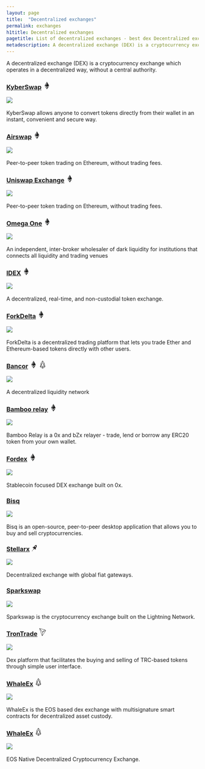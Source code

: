 ```yaml
---
layout: page
title:  "Decentralized exchanges"
permalink: exchanges
h1title: Decentralized exchanges
pagetitle: List of decentralized exchanges - best dex Decentralized exchanges    
metadescription: A decentralized exchange (DEX) is a cryptocurrency exchange which operates in a decentralized way, without a central authority.
---
```

A decentralized exchange (DEX) is a cryptocurrency exchange which operates in a decentralized way, without a central authority.

### [KyberSwap](https://kyberswap.com/swap/eth-dai) ![](/images/ether.png)

![](//image.thum.io/get/width/500/crop/600/https://kyberswap.com/swap/eth-dai)

KyberSwap allows anyone to convert tokens directly from their wallet in an instant, convenient and secure way.

### [Airswap](https://www.airswap.io/) ![](/images/ether.png)

![](//image.thum.io/get/width/500/crop/600/https://www.airswap.io/)

Peer-to-peer token trading on Ethereum, without trading fees.

### [Uniswap Exchange](https://uniswap.exchange) ![](/images/ether.png)

![](//image.thum.io/get/width/500/crop/600/https://uniswap.exchange)

Peer-to-peer token trading on Ethereum, without trading fees.

### [Omega One](https://dark.omega.one/) ![](/images/ether.png)

![](//image.thum.io/get/width/500/crop/600/https://dark.omega.one/)

An independent, inter-broker wholesaler of dark liquidity for institutions that connects all liquidity and trading venues

### [IDEX](https://auroradao.com/platform/idex/) ![](/images/ether.png)

![](//image.thum.io/get/width/500/crop/600/https://auroradao.com/platform/idex/)

A decentralized, real-time, and non-custodial token exchange.

### [ForkDelta](https://forkdelta.app/) ![](/images/ether.png)

![](//image.thum.io/get/width/500/crop/600/https://forkdelta.app/)

ForkDelta is a decentralized trading platform that lets you trade Ether and Ethereum-based tokens directly with other users.

### [Bancor](https://www.bancor.network/) ![](/images/ether.png) ![](/images/eos.png)

![](//image.thum.io/get/width/500/crop/600/https://www.bancor.network/)

A decentralized liquidity network

### [Bamboo relay](https://bamboorelay.com/) ![](/images/ether.png)

![](//image.thum.io/get/width/500/crop/600/https://bamboorelay.com/)

Bamboo Relay is a 0x and bZx relayer - trade, lend or borrow any ERC20 token from your own wallet.

### [Fordex](https://www.fordex.co/) ![](/images/ether.png)

![](//image.thum.io/get/width/500/crop/600/https://www.fordex.co/)

Stablecoin focused DEX exchange built on 0x.   

### [Bisq](https://bisq.network/) <i class="fab fa-bitcoin"></i>

![](//image.thum.io/get/width/500/crop/600/https://bisq.network/)

Bisq is an open-source, peer-to-peer desktop application that allows you to buy and sell cryptocurrencies.

### [Stellarx](https://www.stellarx.com/) ![](/images/stellar.png)

![](//image.thum.io/get/width/500/crop/600/https://www.stellarx.com/)

Decentralized exchange with global fiat gateways.

### [Sparkswap](https://sparkswap.com/) <i class="fab fa-bitcoin"></i>

![](//image.thum.io/get/width/500/crop/600/https://sparkswap.com/)

Sparkswap is the cryptocurrency exchange built on the Lightning Network.

### [TronTrade](https://trontrade.io/) ![](/images/tron.png)

![](//image.thum.io/get/width/500/crop/600/https://trontrade.io/)

Dex platform that facilitates the buying and selling of TRC-based tokens through simple user interface.

### [WhaleEx](https://www.whaleex.com/) ![](/images/eos.png)

![](//image.thum.io/get/width/500/crop/600/https://www.whaleex.com/)

WhaleEx is the EOS based dex exchange with multisignature smart contracts for decentralized asset custody.

### [WhaleEx](https://eosdaq.com/) ![](/images/eos.png)

![](//image.thum.io/get/width/500/crop/600/https://eosdaq.com/)

EOS Native Decentralized Cryptocurrency Exchange.
